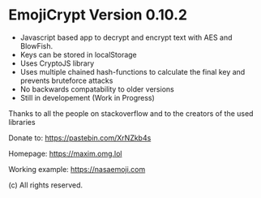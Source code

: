 # EmojiCrypt Version 0.10.2
- Javascript based app to decrypt and encrypt text with AES and BlowFish.
- Keys can be stored in localStorage
- Uses CryptoJS library
- Uses multiple chained hash-functions to calculate the final key and prevents bruteforce attacks
- No backwards compatability to older versions
- Still in developement (Work in Progress)

Thanks to all the people on stackoverflow and to the creators of the used libraries

Donate to: https://pastebin.com/XrNZkb4s

Homepage: https://maxim.omg.lol

Working example: https://nasaemoji.com

(c) All rights reserved.
